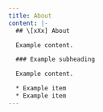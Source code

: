 ```yaml
---
title: About
content: |-
  ## \[xXx] About

  Example content.

  ### Example subheading

  Example content.

  * Example item
  * Example item
---
```

